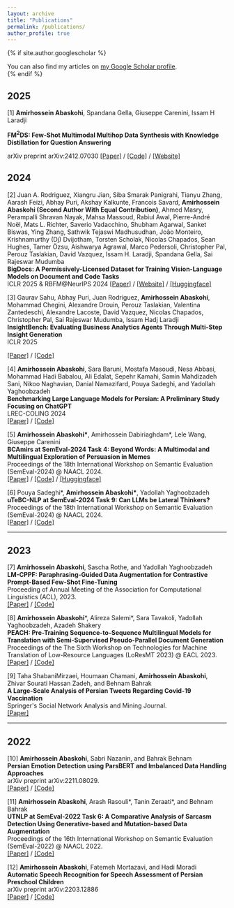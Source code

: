 ```yaml
---
layout: archive
title: "Publications"
permalink: /publications/
author_profile: true
---
```


{% if site.author.googlescholar %}
  <div class="wordwrap">You can also find my articles on <a href="{{site.author.googlescholar}}">my Google Scholar profile</a>.</div>
{% endif %}

## 2025
[1] __Amirhossein Abaskohi__, Spandana Gella, Giuseppe Carenini, Issam H Laradji

**FM<sup>2</sup>DS: Few-Shot Multimodal Multihop Data Synthesis with Knowledge Distillation for Question Answering**

arXiv preprint arXiv:2412.07030 
[\[Paper\]](https://www.arxiv.org/abs/2412.07030) / [\[Code\]](https://github.com/ServiceNow/FM2DS) / [\[Website\]](https://fm2ds.github.io/)

## 2024 
[2] Juan A. Rodriguez, Xiangru Jian, Siba Smarak Panigrahi, Tianyu Zhang, Aarash Feizi, Abhay Puri, Akshay Kalkunte, Francois Savard, __Amirhossein Abaskohi (Second Author With Equal Contribution)__, Ahmed Masry, Perampalli Shravan Nayak, Mahsa Massoud, Rabiul Awal, Pierre-André Noël, Mats L. Richter, Saverio Vadacchino, Shubham Agarwal, Sanket Biswas, Ying Zhang, Sathwik Tejaswi Madhusudhan, João Monteiro, Krishnamurthy (Dj) Dvijotham, Torsten Scholak, Nicolas Chapados, Sean Hughes, Tamer Özsu, Aishwarya Agrawal, Marco Pedersoli, Christopher Pal, Perouz Taslakian, David Vazquez, Issam H. Laradji, Spandana Gella, Sai Rajeswar Mudumba               
**BigDocs: A Permissively-Licensed Dataset for Training Vision-Language Models on Document and Code Tasks**   
ICLR 2025 & RBFM@NeurIPS 2024
[\[Paper\]](https://openreview.net/forum?id=b1ivBPLb1n) / [\[Website\]](https://bigdocs.github.io/) / [\[Huggingface\]](https://huggingface.co/datasets/ServiceNow/BigDocs-Bench)

[3] Gaurav Sahu, Abhay Puri, Juan Rodriguez, __Amirhossein Abaskohi__, Mohammad Chegini, Alexandre Drouin, Perouz Taslakian, Valentina Zantedeschi, Alexandre Lacoste, David Vazquez, Nicolas Chapados, Christopher Pal, Sai Rajeswar Mudumba, Issam Hadj Laradji                  
**InsightBench: Evaluating Business Analytics Agents Through Multi-Step Insight Generation**   
ICLR 2025 

[\[Paper\]](https://arxiv.org/abs/2407.06423) / [\[Code\]](https://github.com/ServiceNow/insight-bench) 

[4] __Amirhossein Abaskohi__, Sara Baruni, Mostafa Masoudi, Nesa Abbasi, Mohammad Hadi Babalou, Ali Edalat, Sepehr Kamahi, Samin Mahdizadeh Sani, Nikoo Naghavian, Danial Namazifard, Pouya Sadeghi, and Yadollah Yaghoobzadeh                   
**Benchmarking Large Language Models for Persian: A Preliminary Study Focusing on ChatGPT**   
LREC-COLING 2024  
[\[Paper\]](https://arxiv.org/abs/2404.02403) / [\[Code\]](https://github.com/Ipouyall/Benchmarking_ChatGPT_for_Persian) 

[5] __Amirhossein Abaskohi\*__, Amirhossein Dabiriaghdam\*, Lele Wang, Giuseppe Carenini         
**BCAmirs at SemEval-2024 Task 4: Beyond Words: A Multimodal and Multilingual Exploration of Persuasion in Memes**   
Proceedings of the 18th International Workshop on Semantic Evaluation (SemEval-2024) @ NAACL 2024.  
[\[Paper\]](https://arxiv.org/abs/2404.03022) / [\[Code\]](https://github.com/AmirAbaskohi/Beyond-Words-A-Multimodal-Exploration-of-Persuasion-in-Memes) / [\[Huggingface\]](https://huggingface.co/AmirHossein1378/LLaVA-1.5-7b-meme-captioner)

[6] Pouya Sadeghi\*, __Amirhossein Abaskohi\*__, Yadollah Yaghoobzadeh                   
**uTeBC-NLP at SemEval-2024 Task 9: Can LLMs be Lateral Thinkers?**   
Proceedings of the 18th International Workshop on Semantic Evaluation (SemEval-2024) @ NAACL 2024.  
[\[Paper\]](https://arxiv.org/abs/2404.02474) / [\[Code\]](https://github.com/Ipouyall/Can-LLMs-be-Lateral-Thinkers)	  

---

## 2023
[7] __Amirhossein Abaskohi__, Sascha Rothe, and Yadollah Yaghoobzadeh  
**LM-CPPF: Paraphrasing-Guided Data Augmentation for Contrastive Prompt-Based Few-Shot Fine-Tuning**  
Proceeding of Annual Meeting of the Association for Computational Linguistics (ACL), 2023.  
[\[Paper\]](https://aclanthology.org/2023.acl-short.59.pdf) / [\[Code\]](https://github.com/AmirAbaskohi/LM-CPPF)

[8] __Amirhossein Abaskohi__\*, Alireza Salemi\*, Sara Tavakoli, Yadollah Yaghoobzadeh, Azadeh Shakery  
**PEACH: Pre-Training Sequence-to-Sequence Multilingual Models for Translation with Semi-Supervised Pseudo-Parallel Document Generation**  
Proceedings of the The Sixth Workshop on Technologies for Machine Translation of Low-Resource Languages (LoResMT 2023) @ EACL 2023.  
[\[Paper\]](https://aclanthology.org/2023.loresmt-1.3.pdf) / [\[Code\]](https://github.com/AmirAbaskohi/PEACH)

[9] Taha ShabaniMirzaei, Houmaan Chamani, __Amirhossein Abaskohi__, Zhivar Sourati Hassan Zadeh, and Behnam Bahrak  
**A Large-Scale Analysis of Persian Tweets Regarding Covid-19 Vaccination**  
Springer's Social Network Analysis and Mining Journal.   
[\[Paper\]](https://link.springer.com/article/10.1007/s13278-023-01154-0)

---

## 2022   
[10] __Amirhossein Abaskohi__, Sabri Nazanin, and Bahrak Behnam                  
**Persian Emotion Detection using ParsBERT and Imbalanced Data Handling Approaches**  
arXiv preprint arXiv:2211.08029.  
[\[Paper\]](https://arxiv.org/pdf/2211.08029.pdf) / [\[Code\]](https://github.com/AmirAbaskohi/Persian-Emotion-Detection-using-ParsBERT-and-Imbalanced-Data-Handling-Approaches)

[11] __Amirhossein Abaskohi__, Arash Rasouli\*, Tanin Zeraati\*, and Behnam Bahrak                  
**UTNLP at SemEval-2022 Task 6: A Comparative Analysis of Sarcasm Detection Using Generative-based and Mutation-based Data Augmentation**  
Proceedings of the 16th International Workshop on Semantic Evaluation (SemEval-2022) @ NAACL 2022.  
[\[Paper\]](https://aclanthology.org/2022.semeval-1.135.pdf) / [\[Code\]](https://github.com/amirabaskohi/semeval2022-task6-sarcasm-detection)

[12] __Amirhossein Abaskohi__, Fatemeh Mortazavi, and Hadi Moradi                  
**Automatic Speech Recognition for Speech Assessment of Persian Preschool Children**  
arXiv preprint arXiv:2203.12886  
[\[Paper\]](https://arxiv.org/pdf/2203.12886.pdf) / [\[Code\]](https://github.com/AmirAbaskohi/Automatic-Speech-recognition-for-Speech-Assessment-of-Persian-Preschool-Children)

